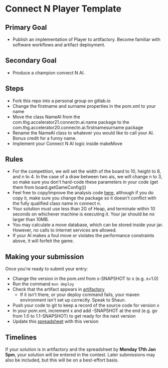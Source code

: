 # Connect N Player Template

## Primary Goal
* Publish an implementation of Player to artifactory. Become familiar with software workflows and artifact deployment.

## Secondary Goal
* Produce a champion connect N AI.

## Steps
* Fork this repo into a personal group on gitlab.io
* Change the firstname and surname properties in the pom.xml to your name
* Move the class NameAI from the com.thg.accelerator21.connectn.ai.name package to the com.thg.accelerator20.connectn.ai.firstnamesurname package 
* Rename the NameAI class to whatever you would like to call your AI. Bonus credit for a funny name.
* Implement your Connect N AI logic inside makeMove


## Rules
* For the competition, we will set the width of the board to 10, height to 8, and n to 4. In the case of a draw between two ais, we will change n to 3, so make sure you don't hard-code these parameters in your code (get them from board.getGameConfig())
* Feel free to copy/improve the analysis code [here](https://gitlab.io.thehut.local/accelerator21/connect-n-21/blob/master/src/main/java/com/thehutgroup/accelerator/connectn/analysis/BoardAnalyser.java), although if you do copy it, make sure you change the package so it doesn't conflict with the fully qualified class name in connect n.
* Your solution must use less than 2G of Heap, and terminate within 10 seconds on whichever machine is executing it. Your jar should be no larger than 10MB.
* You may calculate a move database, which can be stored inside your jar. However, no calls to internet services are allowed. 
* If your AI makes a foul move or violates the performance constraints above, it will forfeit the game.

## Making your submission
Once you're ready to submit your entry:
* Change the version in the pom.xml from x-SNAPSHOT to x (e.g. x=1.0)
* Run the command ```mvn deploy```
* Check that the artifact appears in [artifactory](https://artifactory.io.thehut.local/artifactory/webapp/#/artifacts/browse/tree/General/libs-release-local/com/thg/accelerator21/connectn/ai/)
  * If it isn't there, or your deploy command fails, your maven environment isn't set up correctly. Speak to Shaun.
* Push your code to git to keep a record of the source code for version x
* In your pom.xml, increment x and add -SNAPSHOT at the end (e.g. go from 1.0 to 1.1-SNAPSHOT) to get ready for the next version
* Update this [spreadsheet](https://hutgroupnorthwich-my.sharepoint.com/:x:/g/personal/halls_thehutgroup_com/EZez4aAAQdJEqy9wvPqgcO8BI0o3H_UHHiUjySyEZ9T_qQ?e=4N4ogr) with this version

## Timelines
If your solution is in artifactory and the spreadsheet by **Monday 17th Jan 5pm**, your solution will be entered in the contest. Later submissions may also be included, but this will be on a best-effort basis.